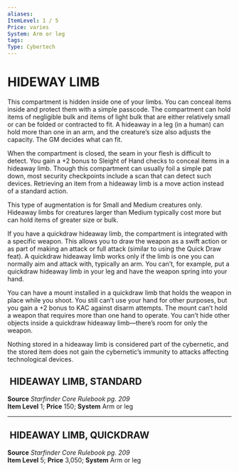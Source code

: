 ```yaml
---
aliases: 
ItemLevel: 1 / 5
Price: varies 
System: Arm or leg
tags: 
Type: Cybertech
---
```

# HIDEWAY LIMB
This compartment is hidden inside one of your limbs. You can conceal items inside and protect them with a simple passcode. The compartment can hold items of negligible bulk and items of light bulk that are either relatively small or can be folded or contracted to fit. A hideaway in a leg (in a human) can hold more than one in an arm, and the creature’s size also adjusts the capacity. The GM decides what can fit.  
  
When the compartment is closed, the seam in your flesh is difficult to detect. You gain a +2 bonus to Sleight of Hand checks to conceal items in a hideaway limb. Though this compartment can usually foil a simple pat down, most security checkpoints include a scan that can detect such devices. Retrieving an item from a hideaway limb is a move action instead of a standard action.  
  
This type of augmentation is for Small and Medium creatures only. Hideaway limbs for creatures larger than Medium typically cost more but can hold items of greater size or bulk.  
  
If you have a quickdraw hideaway limb, the compartment is integrated with a specific weapon. This allows you to draw the weapon as a swift action or as part of making an attack or full attack (similar to using the Quick Draw feat). A quickdraw hideaway limb works only if the limb is one you can normally aim and attack with, typically an arm. You can’t, for example, put a quickdraw hideaway limb in your leg and have the weapon spring into your hand.  
  
You can have a mount installed in a quickdraw limb that holds the weapon in place while you shoot. You still can’t use your hand for other purposes, but you gain a +2 bonus to KAC against disarm attempts. The mount can’t hold a weapon that requires more than one hand to operate. You can’t hide other objects inside a quickdraw hideaway limb—there’s room for only the weapon.  
  
Nothing stored in a hideaway limb is considered part of the cybernetic, and the stored item does not gain the cybernetic’s immunity to attacks affecting technological devices.  

##  HIDEAWAY LIMB, STANDARD

**Source** _Starfinder Core Rulebook pg. 209_  
**Item Level** 1; **Price** 150; **System** Arm or leg  
  

---

##  HIDEAWAY LIMB, QUICKDRAW

**Source** _Starfinder Core Rulebook pg. 209_  
**Item Level** 5; **Price** 3,050; **System** Arm or leg